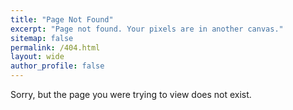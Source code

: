 ```yaml
---
title: "Page Not Found"
excerpt: "Page not found. Your pixels are in another canvas."
sitemap: false
permalink: /404.html
layout: wide
author_profile: false
---
```


Sorry, but the page you were trying to view does not exist.
